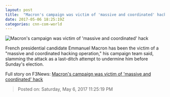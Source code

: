 ```yaml
---
layout: post
title:  "Macron's campaign was victim of 'massive and coordinated' hack"
date: 2017-05-06 18:25:19Z
categories: cnn-com-world
---
```


![Macron's campaign was victim of 'massive and coordinated' hack](http://i2.cdn.cnn.com/cnnnext/dam/assets/170503084511-macron-thumb-2-super-tease.jpg)

French presidential candidate Emmanuel Macron has been the victim of a "massive and coordinated hacking operation," his campaign team said, slamming the attack as a last-ditch attempt to undermine him before Sunday's election.


Full story on F3News: [Macron's campaign was victim of 'massive and coordinated' hack](http://www.f3nws.com/n/bhyKzG)

> Posted on: Saturday, May 6, 2017 11:25:19 PM
